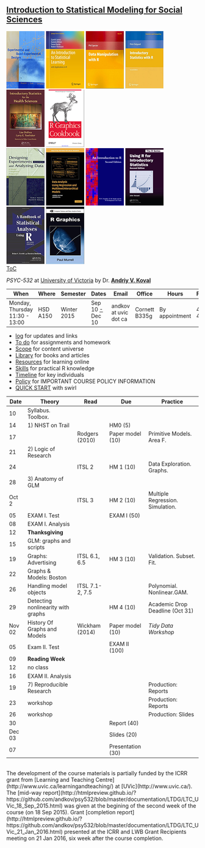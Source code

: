 [Introduction to Statistical Modeling  for Social Sciences](https://github.com/andkov/psy532/blob/master/README.md) 
---

[![Shadish](./materials/texts/images/shadish.png)](./materials/texts/toc/core_SCC_toc.pdf) [![James](./materials/texts/images/james.png)](./materials/texts/toc/model_JWHT_toc.pdf) [![Spector](./materials/texts/images/spector.png)](./materials/texts/toc/R_Spector_toc.pdf) [![Dalgaard](./materials/texts/images/dalgaard.png)](./materials/texts/toc/stat_Dalgaard_toc.pdf) [![Deshea](./materials/texts/images/deshea.png)](./materials/texts/toc/) [![R Cookbook](./materials/texts/images/chang.png)](./materials/texts/toc/graph_Chang_toc.pdf)   
[![Maxwell & Delaney](./materials/texts/images/maxwell.png)](./materials/texts/toc/core_MD_toc.pdf) [![Gelman & Hill](./materials/texts/images/gelman.png)](./materials/texts/toc/model_GH_toc.pdf) [![Venables](./materials/texts/images/venables.png)](./materials/texts/toc/R_Venables_toc.pdf)  [![Verzani](./materials/texts/images/verzani.png)](./materials/texts/toc/stat_Verzani_toc.pdf) [![Everitt](./materials/texts/images/everitt.png)](./materials/texts/toc/stat_EH_toc.pdf) [![Murrell](./materials/texts/images/murrell.png)](./materials/texts/toc/graph_Murrell_toc.pdf)   
[ToC](https://github.com/andkov/psy532/raw/master/materials/texts/toc/toc.pdf)

*PSYC-532* at [University of Victoria](http://www.uvic.ca/socialsciences/psychology/)  by Dr. **[Andriy V. Koval](https://github.com/andkov)** 

| When  | Where  | Semester  | Dates  | Email   |Office   | Hours | Phone  |
|---|---|---|---|---|---|---|---|
| Monday, Thursday    11:30 - 13:00   | HSD A150    | Winter 2015   | Sep 10 [-](https://github.com/andkov/psy532/edit/master/README.md) Dec 10  |andkov at uvic dot ca |Cornett B335g|   By appointment  | 472-4864  |

- [log](./log.md) for updates and links
- [To do](./todo.md) for assignments and homework
- [Scope](./materials/scope.md) for content universe
- [Library](./library.md) for books and articles  
- [Resources](./resources.md) for learning online  
- [Skills](./skills.md) for practical R knowledge
- [Timeline](./materials/people/timeline.md) for key individuals  
- [Policy](./policy.md) for IMPORTANT COURSE POLICY INFORMATION 
- [QUICK START](./materials/swirl/quickstart.md) with swirl


Date  | Theory                   | Read           |Due              | Practice
------|--------------------------|----------------|-----------------|---------|
10    |Syllabus. Toolbox.        |                |                 |         |   
14    |1) NHST on Trail          |                |HM0         (5)  |         |   
17    |                          |Rodgers (2010)  |Paper model (10) |Primitive Models. Area F.|   
21    |2) Logic of Research      |                |                 |  | 
24    |                          | ITSL 2         |HM 1        (10) |Data Exploration. Graphs.  |   
28    |3) Anatomy of GLM         |                |                 |  |     	
Oct 2 |                          |ITSL 3          |HM 2        (10) |Multiple Regression. Simulation.  |   
05    |EXAM I. Test              |                |EXAM I      (50) |  |     
08    |EXAM I. Analysis          |                |                 |  |     	
12    |**Thanksgiving**          |                |                 |  |    
15    |GLM: graphs and scripts   |                |                 |  |
19    |Graphs: Advertising       |ITSL 6.1, 6.5   |HM 3        (10) |Validation. Subset. Fit.  |   
22    |Graphs & Models: Boston   |                |                 |  |    
26    |Handling model objects    |ITSL 7.1-2, 7.5 |                 |Polynomial. Nonlinear.GAM.  | 
29    |Detecting nonlinearity with graphs |            |HM 4        (10) |Academic Drop Deadline (Oct 31)  | 
Nov 02|History  Of Graphs and Models                          |Wickham (2014)  |Paper model (10) |*Tidy Data Workshop*   |      	
05    |Exam II. Test             |                |EXAM II     (100)|  |   
09    |**Reading Week**          |                |                 |  |   
12    |no class       |                |                 |  |   
16    |EXAM II. Analysis    |                |                 |  |   
19    |7) Reproducible Research                          |                |                 |Production: Reports     
23    | workshop                         |                |                 |Production: Reports  |   
26    | workshop         |                |                 |Production: Slides |   
30    |                          |                |Report       (40)| |   
Dec 03|                          |                |Slides       (20)|  |   
07    |                          |                |Presentation (30)|  |   

</br>
The development of the course materials is partially funded by the ICRR grant from [Learning and Teaching Centre](http://www.uvic.ca/learningandteaching/) at [UVic](http://www.uvic.ca/). The [mid-way report](http://htmlpreview.github.io/?https://github.com/andkov/psy532/blob/master/documentation/LTDG/LTC_UVic_18_Sep_2015.html) was given at the begining of the second week of the course (on 18 Sep 2015). Grant [completion report](http://htmlpreview.github.io/?https://github.com/andkov/psy532/blob/master/documentation/LTDG/LTC_UVic_21_Jan_2016.html) presented at the ICRR and LWB Grant Recipients meeting on 21 Jan 2016, six week after the course completion.

